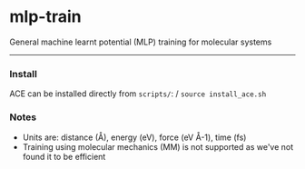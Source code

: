# mlp-train
General machine learnt potential (MLP) training for molecular systems

***
### Install


ACE can be installed directly from ```scripts/```: /
```source install_ace.sh```




### Notes

- Units are: distance (Å), energy (eV), force (eV Å-1), time (fs)
- Training using molecular mechanics (MM) is not supported as we've not found it to be efficient

